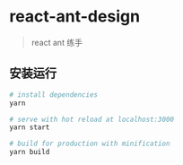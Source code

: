# react-ant-design

> react ant 练手

## 安装运行

``` bash
# install dependencies
yarn

# serve with hot reload at localhost:3000
yarn start

# build for production with minification
yarn build

```

